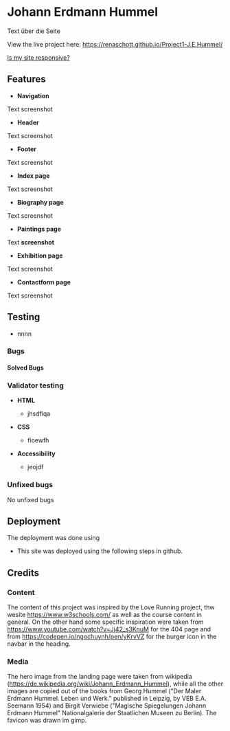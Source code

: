 # Johann Erdmann Hummel

Text über die Seite

View the live project here: https://renaschott.github.io/Project1-J.E.Hummel/

[Is my site responsive?](assets/readme-images/am-I-responsive.png)

## Features


- **Navigation**

Text
screenshot

- **Header**

Text
screenshot

- **Footer**

Text
screenshot

- **Index page**

Text
screenshot

- **Biography page**

Text
screenshot

- **Paintings page**

Text
**screenshot**

- **Exhibition page**

Text
screenshot

- **Contactform page**

Text
screenshot

## Testing


- nnnn

### Bugs
#### Solved Bugs

### Validator testing

- **HTML**
  - jhsdflqa
  
- **CSS**
  - fioewfh

- **Accessibility**
  - jeojdf

### Unfixed bugs

No unfixed bugs


## Deployment

The deployment was done using 
- This site was deployed using the following steps in github.



## Credits

### Content
The content of this project was inspired by the Love Running project, thw wesite <https://www.w3schools.com/> as well as the course content in general. On the other hand some specific inspiration were taken from <https://www.youtube.com/watch?v=Jj42_s3KnuM> for the 404 page and from https://codepen.io/ngochuynh/pen/yKrvVZ for the burger icon in the navbar in the heading.

### Media
The hero image from the landing page were taken from wikipedia (<https://de.wikipedia.org/wiki/Johann_Erdmann_Hummel>), while all the other images are copied out of the books from Georg Hummel ("Der Maler Erdmann Hummel. Leben und Werk." published in Leipzig, by VEB E.A. Seemann 1954) and Birgit Verwiebe ("Magische Spiegelungen Johann Erdmann Hummel" Nationalgalerie der Staatlichen Museen zu Berlin). The favicon was drawn im gimp.
                            
